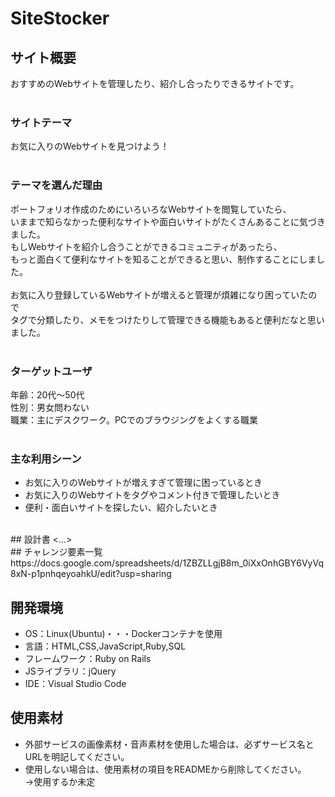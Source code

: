 # SiteStocker

## サイト概要
おすすめのWebサイトを管理したり、紹介し合ったりできるサイトです。<br>
<br>
### サイトテーマ
お気に入りのWebサイトを見つけよう！<br>
<br>
### テーマを選んだ理由
ポートフォリオ作成のためにいろいろなWebサイトを閲覧していたら、<br>
いままで知らなかった便利なサイトや面白いサイトがたくさんあることに気づきました。<br>
もしWebサイトを紹介し合うことができるコミュニティがあったら、<br>
もっと面白くて便利なサイトを知ることができると思い、制作することにしました。<br>
<br>
お気に入り登録しているWebサイトが増えると管理が煩雑になり困っていたので<br>
タグで分類したり、メモをつけたりして管理できる機能もあると便利だなと思いました。<br>
<br>
### ターゲットユーザ
年齢：20代〜50代<br>
性別：男女問わない<br>
職業：主にデスクワーク。PCでのブラウジングをよくする職業<br>
<br>
### 主な利用シーン
- お気に入りのWebサイトが増えすぎて管理に困っているとき
- お気に入りのWebサイトをタグやコメント付きで管理したいとき
- 便利・面白いサイトを探したい、紹介したいとき<br>
<br>
## 設計書
<...>
<br>
## チャレンジ要素一覧
https://docs.google.com/spreadsheets/d/1ZBZLLgjB8m_0iXxOnhGBY6VyVq8xN-p1pnhqeyoahkU/edit?usp=sharing

## 開発環境
- OS：Linux(Ubuntu)・・・Dockerコンテナを使用
- 言語：HTML,CSS,JavaScript,Ruby,SQL
- フレームワーク：Ruby on Rails
- JSライブラリ：jQuery
- IDE：Visual Studio Code

## 使用素材
- 外部サービスの画像素材・音声素材を使用した場合は、必ずサービス名とURLを明記してください。
- 使用しない場合は、使用素材の項目をREADMEから削除してください。<br>
→使用するか未定